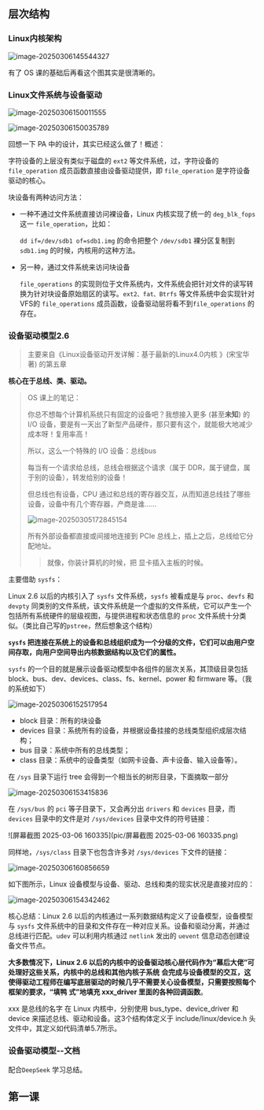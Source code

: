 ## 层次结构

### Linux内核架构

![image-20250306145544327](pic/image-20250306145544327.png)

有了 OS 课的基础后再看这个图其实是很清晰的。





### Linux文件系统与设备驱动

![image-20250306150011555](pic/image-20250306150011555.png)

![image-20250306150035789](pic/image-20250306150035789.png)

回想一下 PA 中的设计，其实已经这么做了！概述：

字符设备的上层没有类似于磁盘的 `ext2` 等文件系统，过，字符设备的 `file_operation` 成员函数直接由设备驱动提供，即 `file_operation` 是字符设备驱动的核心。

块设备有两种访问方法：

- 一种不通过文件系统直接访问裸设备，Linux 内核实现了统一的 `deg_blk_fops` 这一 `file_operation`，比如：

    `dd if=/dev/sdb1 of=sdb1.img` 的命令把整个 `/dev/sdb1` 裸分区复制到 `sdb1.img` 的时候，内核用的这种方法。

- 另一种，通过文件系统来访问块设备

    `file_operations` 的实现则位于文件系统内，文件系统会把针对文件的读写转换为针对块设备原始扇区的读写。`ext2、fat、Btrfs` 等文件系统中会实现针对VFS的 `file_operations` 成员函数，设备驱动层将看不到`file_operations` 的存在。  





### 设备驱动模型2.6

> 主要来自《Linux设备驱动开发详解：基于最新的Linux4.0内核 》(宋宝华 著) 的第五章

**核心在于总线、类、驱动。**

> OS 课上的笔记：
>
> 你总不想每个计算机系统只有固定的设备吧？我想接入更多 (甚至**未知**) 的 I/O 设备，要是有一天出了新型产品硬件，那只要有这个，就能极大地减少成本呀！复用率高！
>
> 所以，这么一个特殊的 I/O 设备：总线bus
>
> 每当有一个请求给总线，总线会根据这个请求（属于 DDR，属于键盘，属于别的设备），转发给别的设备！
>
> 但总线也有设备，CPU 通过和总线的寄存器交互，从而知道总线挂了哪些设备，设备中有几个寄存器，产商是谁......
>
> ![image-20250305172845154](pic/image-20250305172845154.png)
>
> 所有外部设备都直接或间接地连接到 PCIe 总线上，插上之后，总线给它分配地址。
>
> > 就像，你装计算机的时候，把 显卡插入主板的时候。

主要借助 `sysfs`：

Linux 2.6 以后的内核引入了 `sysfs` 文件系统，`sysfs` 被看成是与 `proc`、`devfs` 和 `devpty` 同类别的文件系统，该文件系统是一个虚拟的文件系统，它可以产生一个包括所有系统硬件的层级视图，与提供进程和状态信息的 `proc` 文件系统十分类似。（类比自己写的`pstree`，然后想象这个结构）

**`sysfs` 把连接在系统上的设备和总线组织成为一个分级的文件，它们可以由用户空间存取，向用户空间导出内核数据结构以及它们的属性。**

`sysfs` 的一个目的就是展示设备驱动模型中各组件的层次关系，其顶级目录包括 block、bus、dev、devices、class、fs、kernel、power 和 firmware 等。（我的系统如下）

![image-20250306152517954](pic/image-20250306152517954.png)

- block 目录：所有的块设备
- devices 目录：系统所有的设备，并根据设备挂接的总线类型组织成层次结构；
- bus 目录：系统中所有的总线类型；
- class 目录：系统中的设备类型（如网卡设备、声卡设备、输入设备等）。

在 `/sys` 目录下运行 tree 会得到一个相当长的树形目录，下面摘取一部分  

![image-20250306153415836](pic/image-20250306153415836.png)

在 `/sys/bus` 的 `pci` 等子目录下，又会再分出 `drivers` 和 `devices` 目录，而 `devices` 目录中的文件是对 `/sys/devices` 目录中文件的符号链接：

![屏幕截图 2025-03-06 160335](pic/屏幕截图 2025-03-06 160335.png)

同样地，`/sys/class` 目录下也包含许多对 `/sys/devices` 下文件的链接：

![image-20250306160856659](pic/image-20250306160856659.png)

如下图所示，Linux 设备模型与设备、驱动、总线和类的现实状况是直接对应的：

![image-20250306154342462](pic/image-20250306154342462.png)

核心总结：Linux 2.6 以后的内核通过一系列数据结构定义了设备模型，设备模型与 `sysfs` 文件系统中的目录和文件存在一种对应关系。设备和驱动分离，并通过总线进行匹配。`udev` 可以利用内核通过 `netlink` 发出的 `uevent` 信息动态创建设备文件节点。  

**大多数情况下，Linux 2.6 以后的内核中的设备驱动核心层代码作为“幕后大佬”可处理好这些关系，内核中的总线和其他内核子系统**
**会完成与设备模型的交互，这使得驱动工程师在编写底层驱动的时候几乎不需要关心设备模型，只需要按照每个框架的要求，“填鸭**
**式”地填充 xxx_driver 里面的各种回调函数**。

xxx 是总线的名字  在 Linux 内核中，分别使用 bus_type、device_driver 和 device 来描述总线、驱动和设备。这3个结构体定义于 include/linux/device.h 头文件中，其定义如代码清单5.7所示。  



### 设备驱动模型--文档

配合`DeepSeek` 学习总结。





## 第一课













